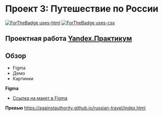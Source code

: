 # Проект 3: Путешествие по России
[![ForTheBadge uses-html](http://ForTheBadge.com/images/badges/uses-html.svg)](http://ForTheBadge.com)&nbsp;[![ForTheBadge uses-css](http://ForTheBadge.com/images/badges/uses-css.svg)](http://ForTheBadge.com)
## Проектная работа [Yandex.Практикум](https://praktikum.yandex.ru/web/)

## Обзор
* Figma
* Демо
* Картинки

**Figma**
* [Ссылка на макет в Figma](https://www.figma.com/file/OyRWEjU6wBwRe1hapzQoLx/Sprint-3%3A-Russia-%2F-desktop-%2B-mobile?node-id=28503%3A0)

**Превью**
https://againstauthority.github.io/russian-travel/index.html
